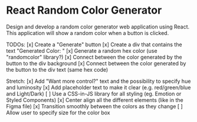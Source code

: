 # React Random Color Generator

Design and develop a random color generator web application using React. This application will show a random color when a button is clicked.

TODOs:
[x] Create a "Generate" button
[x] Create a div that contains the text "Generated Color: <background color hex code>"
[x] Generate a random hex color (use "randomcolor" library?)
[x] Connect between the color generated by the button to the div background
[x] Connect between the color generated by the button to the div text (same hex code)

Stretch:
[x] Add "Want more control?" text and the possibility to specify hue and luminosity
[x] Add placeholder text to make it clear (e.g. red/green/blue and Light/Dark)
[ ] Use a CSS-in-JS library for all styling (eg. Emotion or Styled Components)
[x] Center align all the different elements (like in the Figma file)
[x] Transition smoothly between the colors as they change
[ ] Allow user to specify size for the color box
